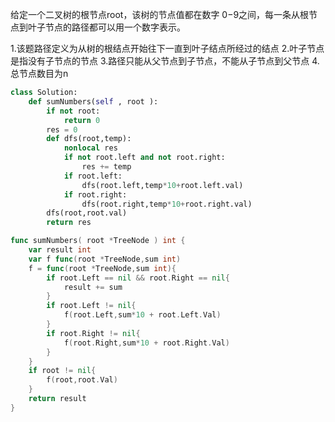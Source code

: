 给定一个二叉树的根节点root，该树的节点值都在数字 0−9之间，每一条从根节点到叶子节点的路径都可以用一个数字表示。 

1.该题路径定义为从树的根结点开始往下一直到叶子结点所经过的结点
2.叶子节点是指没有子节点的节点
3.路径只能从父节点到子节点，不能从子节点到父节点
4.总节点数目为n

```python
class Solution:
    def sumNumbers(self , root ):
        if not root:
            return 0
        res = 0
        def dfs(root,temp):
            nonlocal res
            if not root.left and not root.right:
                res += temp
            if root.left:
                dfs(root.left,temp*10+root.left.val)
            if root.right:
                dfs(root.right,temp*10+root.right.val)
        dfs(root,root.val)
        return res
```



```go
func sumNumbers( root *TreeNode ) int {
    var result int
    var f func(root *TreeNode,sum int)
    f = func(root *TreeNode,sum int){
        if root.Left == nil && root.Right == nil{
            result += sum
        }
        if root.Left != nil{
            f(root.Left,sum*10 + root.Left.Val)
        }
        if root.Right != nil{
            f(root.Right,sum*10 + root.Right.Val)
        }
    }
    if root != nil{
        f(root,root.Val)
    }
    return result
}
```

